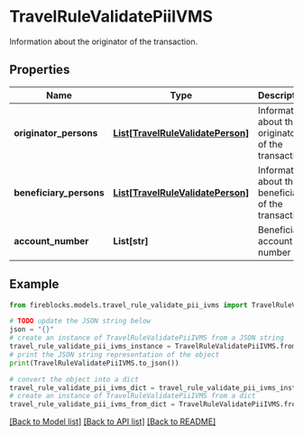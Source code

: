 # TravelRuleValidatePiiIVMS

Information about the originator of the transaction.

## Properties

Name | Type | Description | Notes
------------ | ------------- | ------------- | -------------
**originator_persons** | [**List[TravelRuleValidatePerson]**](TravelRuleValidatePerson.md) | Information about the originator of the transaction | [optional] 
**beneficiary_persons** | [**List[TravelRuleValidatePerson]**](TravelRuleValidatePerson.md) | Information about the beneficiary of the transaction | [optional] 
**account_number** | **List[str]** | Beneficiary account number | [optional] 

## Example

```python
from fireblocks.models.travel_rule_validate_pii_ivms import TravelRuleValidatePiiIVMS

# TODO update the JSON string below
json = "{}"
# create an instance of TravelRuleValidatePiiIVMS from a JSON string
travel_rule_validate_pii_ivms_instance = TravelRuleValidatePiiIVMS.from_json(json)
# print the JSON string representation of the object
print(TravelRuleValidatePiiIVMS.to_json())

# convert the object into a dict
travel_rule_validate_pii_ivms_dict = travel_rule_validate_pii_ivms_instance.to_dict()
# create an instance of TravelRuleValidatePiiIVMS from a dict
travel_rule_validate_pii_ivms_from_dict = TravelRuleValidatePiiIVMS.from_dict(travel_rule_validate_pii_ivms_dict)
```
[[Back to Model list]](../README.md#documentation-for-models) [[Back to API list]](../README.md#documentation-for-api-endpoints) [[Back to README]](../README.md)


